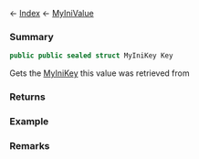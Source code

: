 ← [Index](Api-Index) ← [MyIniValue](VRage.Game.ModAPI.Ingame.Utilities.MyIniValue)

### Summary

```csharp
public public sealed struct MyIniKey Key
```

Gets the [MyIniKey](VRage.Game.ModAPI.Ingame.Utilities.MyIniKey) this value was retrieved from

### Returns

### Example

### Remarks

